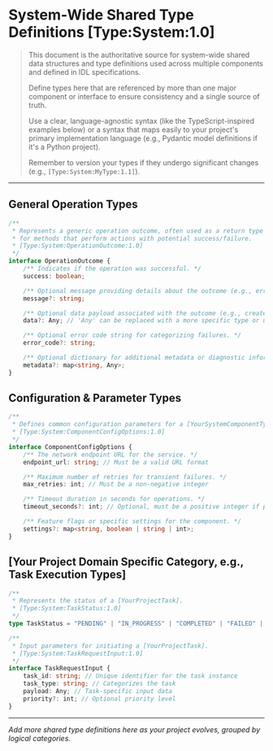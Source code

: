 # System-Wide Shared Type Definitions [Type:System:1.0]

> This document is the authoritative source for system-wide shared data structures and type definitions used across multiple components and defined in IDL specifications.
>
> Define types here that are referenced by more than one major component or interface to ensure consistency and a single source of truth.
>
> Use a clear, language-agnostic syntax (like the TypeScript-inspired examples below) or a syntax that maps easily to your project's primary implementation language (e.g., Pydantic model definitions if it's a Python project).
>
> Remember to version your types if they undergo significant changes (e.g., `[Type:System:MyType:1.1]`).

---

## General Operation Types

```typescript
/**
 * Represents a generic operation outcome, often used as a return type
 * for methods that perform actions with potential success/failure.
 * [Type:System:OperationOutcome:1.0]
 */
interface OperationOutcome {
    /** Indicates if the operation was successful. */
    success: boolean;

    /** Optional message providing details about the outcome (e.g., error message, success confirmation). */
    message?: string;

    /** Optional data payload associated with the outcome (e.g., created entity, query results). */
    data?: Any; // 'Any' can be replaced with a more specific type or union if common patterns emerge

    /** Optional error code string for categorizing failures. */
    error_code?: string;

    /** Optional dictionary for additional metadata or diagnostic information. */
    metadata?: map<string, Any>;
}
```

## Configuration & Parameter Types

```typescript
/**
 * Defines common configuration parameters for a [YourSystemComponentType] component.
 * [Type:System:ComponentConfigOptions:1.0]
 */
interface ComponentConfigOptions {
    /** The network endpoint URL for the service. */
    endpoint_url: string; // Must be a valid URL format

    /** Maximum number of retries for transient failures. */
    max_retries: int; // Must be a non-negative integer

    /** Timeout duration in seconds for operations. */
    timeout_seconds?: int; // Optional, must be a positive integer if provided

    /** Feature flags or specific settings for the component. */
    settings?: map<string, boolean | string | int>;
}
```

## [Your Project Domain Specific Category, e.g., Task Execution Types]

```typescript
/**
 * Represents the status of a [YourProjectTask].
 * [Type:System:TaskStatus:1.0]
 */
type TaskStatus = "PENDING" | "IN_PROGRESS" | "COMPLETED" | "FAILED" | "CANCELLED";

/**
 * Input parameters for initiating a [YourProjectTask].
 * [Type:System:TaskRequestInput:1.0]
 */
interface TaskRequestInput {
    task_id: string; // Unique identifier for the task instance
    task_type: string; // Categorizes the task
    payload: Any; // Task-specific input data
    priority?: int; // Optional priority level
}
```

---

*Add more shared type definitions here as your project evolves, grouped by logical categories.*
